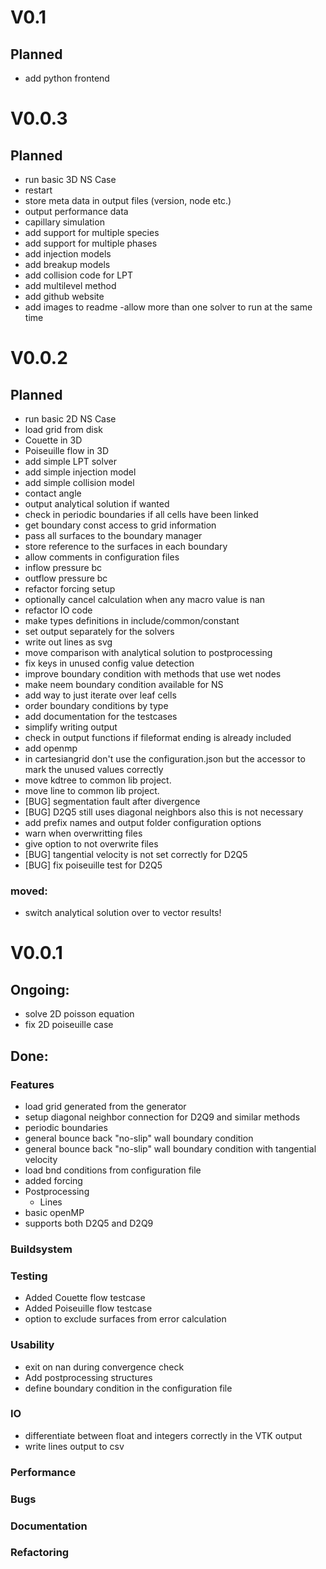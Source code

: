 # V0.1
## Planned
- add python frontend

# V0.0.3
## Planned
- run basic 3D NS Case
- restart
- store meta data in output files (version, node etc.)
- output performance data
- capillary simulation
- add support for multiple species
- add support for multiple phases
- add injection models
- add breakup models
- add collision code for LPT
- add multilevel method
- add github website
- add images to readme
-allow more than one solver to run at the same time

# V0.0.2
## Planned
- run basic 2D NS Case
- load grid from disk
- Couette in 3D
- Poiseuille flow in 3D
- add simple LPT solver
- add simple injection model
- add simple collision model
- contact angle
- output analytical solution if wanted
- check in periodic boundaries if all cells have been linked
- get boundary const access to grid information
- pass all surfaces to the boundary manager
- store reference to the surfaces in each boundary
- allow comments in configuration files
- inflow pressure bc
- outflow pressure bc
- refactor forcing setup
- optionally cancel calculation when any macro value is nan
- refactor IO code
- make types definitions in include/common/constant
- set output separately for the solvers
- write out lines as svg
- move comparison with analytical solution to postprocessing
- fix keys in unused config value detection
- improve boundary condition with methods that use wet nodes
- make neem boundary condition available for NS
- add way to just iterate over leaf cells
- order boundary conditions by type
- add documentation for the testcases
- simplify writing output
- check in output functions if fileformat ending is already included
- add openmp
- in cartesiangrid don't use the configuration.json but the accessor to mark the unused values correctly
- move kdtree to common lib project.
- move line to common lib project.
- [BUG] segmentation fault after divergence
- [BUG] D2Q5 still uses diagonal neighbors also this is not necessary
- add prefix names and output folder configuration options
- warn when overwritting files
- give option to not overwrite files
- [BUG] tangential velocity is not set correctly for D2Q5
- [BUG] fix poiseuille test for D2Q5

### moved:
- switch analytical solution over to vector results!


# V0.0.1
## Ongoing:

- solve 2D poisson equation
- fix 2D poiseuille case

## Done:
### Features
- load grid generated from the generator
- setup diagonal neighbor connection for D2Q9 and similar methods
- periodic boundaries
- general bounce back "no-slip" wall boundary condition
- general bounce back "no-slip" wall boundary condition with tangential velocity
- load bnd conditions from configuration file
- added forcing
- Postprocessing
  - Lines
- basic openMP
- supports both D2Q5 and D2Q9

### Buildsystem

### Testing
- Added Couette flow testcase
- Added Poiseuille flow testcase
- option to exclude surfaces from error calculation

### Usability
- exit on nan during convergence check
- Add postprocessing structures
- define boundary condition in the configuration file

### IO
- differentiate between float and integers correctly in the VTK output
- write lines output to csv

### Performance

### Bugs

### Documentation

### Refactoring
